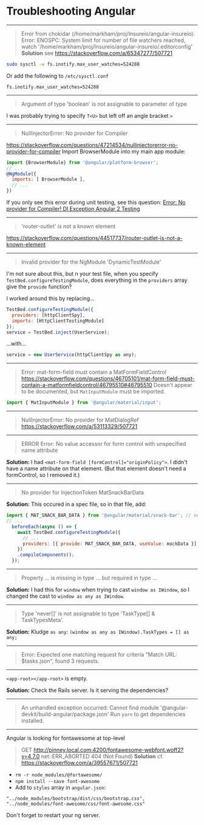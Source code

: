 # Troubleshooting Angular
----
> Error from chokidar (/home/markham/proj/Insureio/angular-insureio): Error: ENOSPC: System limit for number of file watchers reached, watch '/home/markham/proj/Insureio/angular-insureio/.editorconfig'
**Solution**
see https://stackoverflow.com/a/65347277/507721
```bash
sudo sysctl -w fs.inotify.max_user_watches=524288
```
Or add the following to `/etc/sysctl.conf`
```
fs.inotify.max_user_watches=524288
```

----
> Argument of type 'boolean' is not assignable to parameter of type

I was probably trying to specify `T<U>` but left off an angle bracket `>`

----
> NullInjectorError: No provider for Compiler

https://stackoverflow.com/questions/47214534/nullinjectorerror-no-provider-for-compiler
Import BrowserModule into my main app module:
```js
import {BrowserModule} from '@angular/platform-browser';
// ...
@NgModule({
  imports: [ BrowserModule ],
  // ...
})
```

If you only see this error during unit testing, see this question: [Error: No provider for Compiler! DI Exception Angular 2 Testing](https://stackoverflow.com/questions/38470128/error-no-provider-for-compiler-di-exception-angular-2-testing)

----
> 'router-outlet' is not a known element

https://stackoverflow.com/questions/44517737/router-outlet-is-not-a-known-element

----
> Invalid provider for the NgModule 'DynamicTestModule'

I'm not sure about this, but n your test file, when you specify `TestBed.configureTestingModule`, does everything in the `providers` array give the `provide` function?

I worked around this by replacing...
```js
TestBed.configureTestingModule({
  providers: [httpClientSpy],
  imports: [HttpClientTestingModule]
});
service = TestBed.inject(UserService);
```
...with...
```js
service = new UserService(httpClientSpy as any);
```

----
> Error: mat-form-field must contain a MatFormFieldControl
https://stackoverflow.com/questions/46705101/mat-form-field-must-contain-a-matformfieldcontrol/46795510#46795510
Doesn't appear to be documented, but `MatInputModule` must be imported.
```js
import { MatInputModule } from '@angular/material/input';
```

----
> NullInjectorError: No provider for MatDialogRef
https://stackoverflow.com/a/53113329/507721


----
> ERROR Error: No value accessor for form control with unspecified name attribute

**Solution:** I had `<mat-form-field [formControl]="originPolicy">`. I didn't have a name attribute on that element. (But that element doesn't need a formControl, so I removed it.)


----
> No provider for InjectionToken MatSnackBarData

**Solution:** This occured in a spec file, so in that file, add:
```js
import { MAT_SNACK_BAR_DATA } from '@angular/material/snack-bar'; // near the top
// ...
  beforeEach(async () => {
    await TestBed.configureTestingModule({
      // ...
      providers: [{ provide: MAT_SNACK_BAR_DATA, useValue: mockData }],
    })
    .compileComponents();
  });
```

----
> Property ... is missing in type ... but required in type ...

**Solution:** I had this for `window` when trying to cast `window as IWindow`, so I changed the cast to `window as any as IWindow`.

----
> Type 'never[]' is not assignable to type 'TaskType[] & TaskTypesMeta'.

**Solution:** Kludge `as any`: `(window as any as IWindow).TaskTypes = [] as any;`

----
> Error: Expected one matching request for criteria "Match URL: $tasks.json", found 3 requests.

----
`<app-root></app-root>` is empty.

**Solution:** Check the Rails server. Is it serving the dependencies?

---
> An unhandled exception occurred: Cannot find module '@angular-devkit/build-angular/package.json'
Run `yarn` to get dependencies installed.

---
Angular is looking for fontawesome at top-level
> GET http://pinney.local.com:4200/fontawesome-webfont.woff2?v=4.7.0 net::ERR_ABORTED 404 (Not Found)
**Solution**
cf. https://stackoverflow.com/a/39557671/507721
- `rm -r node_modules/@fortawesome/`
- `npm install --save font-awesome`
- Add to `styles` array in `angular.json`:
```
"../node_modules/bootstrap/dist/css/bootstrap.css",
"../node_modules/font-awesome/css/font-awesome.css"
```
Don't forget to restart your ng server.

